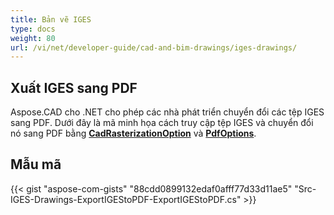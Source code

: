 ```yaml
---
title: Bản vẽ IGES
type: docs
weight: 80
url: /vi/net/developer-guide/cad-and-bim-drawings/iges-drawings/
---
```


## **Xuất IGES sang PDF**

Aspose.CAD cho .NET cho phép các nhà phát triển chuyển đổi các tệp IGES sang PDF. Dưới đây là mã minh họa cách truy cập tệp IGES và chuyển đổi nó sang PDF bằng [**CadRasterizationOption**](https://reference.aspose.com/cad/net/aspose.cad.imageoptions/cadrasterizationoptions) và [**PdfOptions**](https://reference.aspose.com/cad/net/aspose.cad.imageoptions/pdfoptions).

## Mẫu mã

{{< gist "aspose-com-gists" "88cdd0899132edaf0afff77d33d11ae5" "Src-IGES-Drawings-ExportIGEStoPDF-ExportIGEStoPDF.cs" >}}
